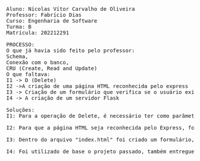 <pre>
Aluno: Nícolas Vítor Carvalho de Oliveira
Professor: Fabrício Dias
Curso: Engenharia de Software
Turma: B
Matrícula: 202212291

PROCESSO:
O que já havia sido feito pelo professor:
Schema,
Conexão com o banco,
CRU (Create, Read and Update)
O que faltava:
I1 -> D (Delete)
I2 ->A criação de uma página HTML reconhecida pelo express
I3 -> Criação de um formulário que verifica se o usuário existe no banco de dados; se sim, redireciona para a URL do Flask
I4 -> A criação de um servidor Flask

Soluções:
I1: Para a operação de Delete, é necessário ter como parâmetro da requisição, na URL, o userId. Com o userId em mãos, será verificado se o usuário existe, através de uma query ao banco de dados. Caso o usuário exista, ele será deletado por essa mesma query; caso não exista, será enviado o status 404 com a mensagem de usuário não encontrado.

I2: Para que a página HTML seja reconhecida pelo Express, foi criada uma pasta chamada "views", nela contendo o arquivo "index.html". No arquivo "main.js", é importada a biblioteca chamada "path", que deve ser previamente instalada pelo comando "npm install path", e junto com o middleware express.static(caminho_para_a_pasta_views), o "index.html" agora pode ser identificado.

I3: Dentro do arquivo "index.html" foi criado um formulário, que utiliza o método post, com os campos para usuário, que deve colocar seu e-mail, e para senha. No arquivo "main.js", utilizarei o método post, o mesmo do formulário, na rota "/". Com o envio do formulário, recuperarei o usuário e a senha do corpo da requisição, que no caso é o corpo do formulário. Verificarei se o usuário existe. Caso exista, ele será enviado para a URL do Flask; caso não exista, será enviada a mensagem de usuário não encontrado. Se ocorrer outro erro, será enviado o status 500 juntamente com a mensagem de erro.

I4: Foi utilizado de base o projeto passado, também entregue ao professor Fabrício.
</pre>
